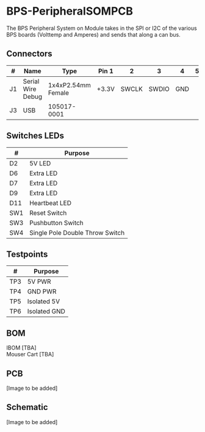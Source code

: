 # BPS-PeripheralSOMPCB
The BPS Peripheral System on Module takes in the SPI or I2C of the various BPS boards (Volttemp and Amperes) and sends that along a can bus.


## Connectors
| # | Name | Type | Pin 1 | 2 | 3 | 4 | 5 | 6 | Purpose |
| - | - | - | - | - | - | - | - | - | - |
| J1  | Serial Wire Debug | 1x4xP2.54mm Female | +3.3V | SWCLK | SWDIO | GND | | | Flashing |
| J3  | USB  | 105017-0001 | | | | | | | USB Debugging |


## Switches LEDs
| # | Purpose |
| - | - |
| D2  | 5V LED |
| D6  | Extra LED |
| D7  | Extra LED |
| D9  | Extra LED |
| D11 | Heartbeat LED|
| SW1 | Reset Switch|
| SW3 | Pushbutton Switch|
| SW4 | Single Pole Double Throw Switch|

## Testpoints
| # | Purpose |
| - | - |
| TP3 | 5V PWR |
| TP4 | GND PWR |
| TP5 | Isolated 5V |
| TP6 | Isolated GND |

## BOM
IBOM [TBA]  
Mouser Cart [TBA]

## PCB
[Image to be added]

## Schematic
[Image to be added]